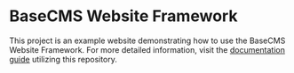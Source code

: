 # BaseCMS Website Framework
This project is an example website demonstrating how to use the BaseCMS Website Framework. For more
detailed information, visit the [documentation guide](https://docs.parameter1.com/basecms-websites)
utilizing this repository.
